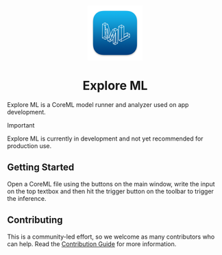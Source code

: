 <p align="center">
  <img src="https://github.com/ExploreMLApp/Explore-ML/blob/main/.github/256.png?raw=true" height="128">
  <h1 align="center">Explore ML</h1>
</p>

Explore ML is a CoreML model runner and analyzer used on app development.

> [!IMPORTANT]
> Explore ML is currently in development and not yet recommended for production use.

## Getting Started

Open a CoreML file using the buttons on the main window, write the input on the top textbox and then hit the trigger button on the toolbar to trigger the inference.

## Contributing

This is a community-led effort, so we welcome as many contributors who can help. Read the [Contribution Guide](https://github.com/ExploreMLApp/Explore-ML/blob/main/CONTRIBUTING.md) for more information.
